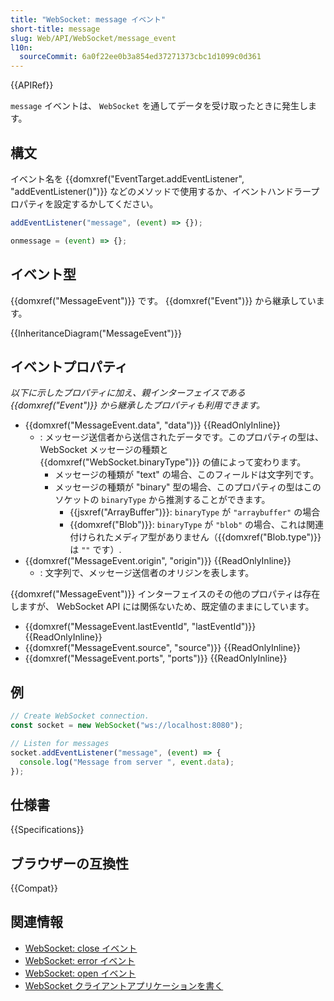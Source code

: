 ```yaml
---
title: "WebSocket: message イベント"
short-title: message
slug: Web/API/WebSocket/message_event
l10n:
  sourceCommit: 6a0f22ee0b3a854ed37271373cbc1d1099c0d361
---
```


{{APIRef}}

`message` イベントは、 `WebSocket` を通してデータを受け取ったときに発生します。

## 構文

イベント名を {{domxref("EventTarget.addEventListener", "addEventListener()")}} などのメソッドで使用するか、イベントハンドラープロパティを設定するかしてください。

```js
addEventListener("message", (event) => {});

onmessage = (event) => {};
```

## イベント型

{{domxref("MessageEvent")}} です。 {{domxref("Event")}} から継承しています。

{{InheritanceDiagram("MessageEvent")}}

## イベントプロパティ

_以下に示したプロパティに加え、親インターフェイスである {{domxref("Event")}} から継承したプロパティも利用できます。_

- {{domxref("MessageEvent.data", "data")}} {{ReadOnlyInline}}
  - : メッセージ送信者から送信されたデータです。このプロパティの型は、WebSocket メッセージの種類と {{domxref("WebSocket.binaryType")}} の値によって変わります。
    - メッセージの種類が "text" の場合、このフィールドは文字列です。
    - メッセージの種類が "binary" 型の場合、このプロパティの型はこのソケットの `binaryType` から推測することができます。
      - {{jsxref("ArrayBuffer")}}: `binaryType` が `"arraybuffer"` の場合
      - {{domxref("Blob")}}: `binaryType` が `"blob"` の場合、これは関連付けられたメディア型がありません（{{domxref("Blob.type")}} は `""` です）.
- {{domxref("MessageEvent.origin", "origin")}} {{ReadOnlyInline}}
  - : 文字列で、メッセージ送信者のオリジンを表します。

{{domxref("MessageEvent")}} インターフェイスのその他のプロパティは存在しますが、 WebSocket API には関係ないため、既定値のままにしています。

- {{domxref("MessageEvent.lastEventId", "lastEventId")}} {{ReadOnlyInline}}
- {{domxref("MessageEvent.source", "source")}} {{ReadOnlyInline}}
- {{domxref("MessageEvent.ports", "ports")}} {{ReadOnlyInline}}

## 例

```js
// Create WebSocket connection.
const socket = new WebSocket("ws://localhost:8080");

// Listen for messages
socket.addEventListener("message", (event) => {
  console.log("Message from server ", event.data);
});
```

## 仕様書

{{Specifications}}

## ブラウザーの互換性

{{Compat}}

## 関連情報

- [WebSocket: close イベント](/ja/docs/Web/API/WebSocket/close_event)
- [WebSocket: error イベント](/ja/docs/Web/API/WebSocket/error_event)
- [WebSocket: open イベント](/ja/docs/Web/API/WebSocket/open_event)
- [WebSocket クライアントアプリケーションを書く](/ja/docs/Web/API/WebSockets_API/Writing_WebSocket_client_applications)
